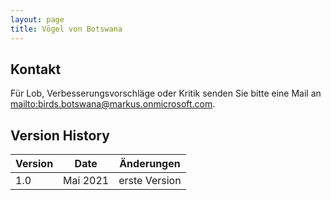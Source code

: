 ```yaml
---
layout: page
title: Vögel von Botswana
---
```


## Kontakt

Für Lob, Verbesserungsvorschläge oder Kritik senden Sie bitte eine Mail an <mailto:birds.botswana@markus.onmicrosoft.com>.

## Version History

| Version | Date     | Änderungen    |
| ------- | -------- | ------------- |
| 1.0     | Mai 2021 | erste Version |
